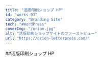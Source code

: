 ```yaml
---
title: "活版印刷ショップ HP"
id: "works-03"
category: "Branding Site"
tech: "#WordPress"
coverImg: "/orion.jpg"
alt: "活版印刷ショップサイトのファーストビュー"
url: "https://orion-letterpress.com/"
---
```


##活版印刷ショップ HP
